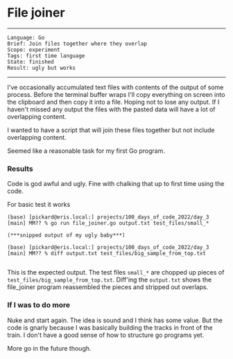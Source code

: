 # File joiner

---
```
Language: Go
Brief: Join files together where they overlap 
Scope: experiment
Tags: first time language
State: finished
Result: ugly but works
```
---

I've occasionally accumulated text files with contents of the output of some process. Before the terminal buffer wraps I'll copy everything on screen into the clipboard and then copy it into a file. Hoping not to lose any output. If I haven't missed any output the files with the pasted data will have a lot of overlapping content.

I wanted to have a script that will join these files together but not include overlapping content.

Seemed like a reasonable task for my first Go program.

### Results 
 
Code is god awful and ugly. Fine with chalking that up to first time using the code. 

For basic test it works

```
(base) [pickard@eris.local:] projects/100_days_of_code_2022/day_3 [main] MM?? % go run file_joiner.go output.txt test_files/small_*

(***snipped output of my ugly baby***)

(base) [pickard@eris.local:] projects/100_days_of_code_2022/day_3 [main] MM?? % diff output.txt test_files/big_sample_from_top.txt


```
This is the expected output. The test files `small_*` are chopped up pieces of `test_files/big_sample_from_top.txt`. Diff'ing the `output.txt`
shows the file_joiner program reassembled the pieces and stripped out overlaps.

### If I was to do more

Nuke and start again. The idea is sound and I think has some value. But the code is gnarly because I was basically building the tracks in front of the train. I don't have a good sense of how to structure go programs yet.

More go in the future though.